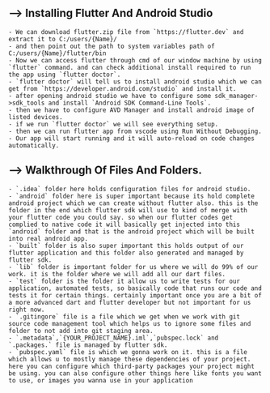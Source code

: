 ## --> Installing Flutter And Android Studio

    - We can download flutter.zip file from `https://flutter.dev` and extract it to C:/users/{Name}/
    - and then point out the path to system variables path of C:/users/{Name}/flutter/bin
    - Now we can access flutter through cmd of our window machine by using `flutter` command. and can check additional install required to run the app using `flutter doctor`.
    - `flutter doctor` will tell us to install android studio which we can get from `https://developer.android.com/studio` and install it.
    - after opening android studio we have to configure some sdk_manager->sdk_tools and install `Android SDK Command-Line Tools`.
    - then we have to configure AVD Manager and install android image of listed devices.
    - if we run `flutter doctor` we will see everything setup.
    - then we can run flutter app from vscode using Run Without Debugging.
    - Our app will start running and it will auto-reload on code changes automatically.

## --> Walkthrough Of Files And Folders.

    - `.idea` folder here holds configuration files for android studio.
    - `android` folder here is super important because its hold complete android project which we can create without flutter also. this is the folder in the end which flutter sdk will use to kind of merge with your flutter code you could say. so when our flutter codes get complied to native code it will basically get injected into this `android` folder and that is the android project which will be built into real android app.
    - `built` folder is also super important this holds output of our flutter application and this folder also generated and managed by flutter sdk.
    - `lib` folder is important folder for us where we will do 99% of our work. it is the folder where we will add all our dart files.
    - `test` folder is the folder it allow us to write tests for our application, automated tests, so basically code that runs our code and tests it for certain things. certainly important once you are a bit of a more advanced dart and flutter developer but not important for us right now.
    - `.gitingore` file is a file which we get when we work with git source code management tool which helps us to ignore some files and folder to not add into git staging area.
    - `.metadata`,`{YOUR_PROJECT_NAME}.iml`,`pubspec.lock` and `.packages.` file is managed by flutter sdk.
    - `pubspec.yaml` file is which we gonna work on it. this is a file which allows u to mostly manage these dependencies of your project. here you can configure which third-party packages your project might be using. you can also configure other things here like fonts you want to use, or images you wanna use in your application
